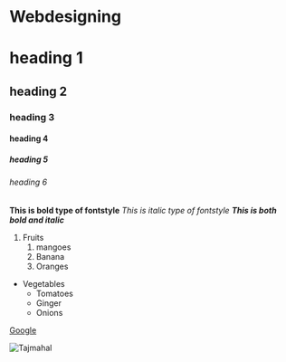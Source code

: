 # Webdesigning
# heading 1
## heading 2
### heading 3
#### heading 4
##### heading 5
###### heading 6

**This is bold type of fontstyle**
*This is italic type of fontstyle*
***This is both bold and italic***

1. Fruits
   1. mangoes
   2. Banana
   3. Oranges

* Vegetables
   * Tomatoes
   * Ginger
   * Onions

[Google](https://www.google.com/search?gs_ssp=eJzj4tDP1TcwSbMoMGB0YPDiys4sz1RIKyrNLAEATysHEw&q=kiwi+fruit&oq=&aqs=chrome.4.35i39i362l4j46i39i362...5.-1j0j7&client=ms-android-vivo-rvo2&sourceid=chrome-mobile&ie=UTF-8)

![Tajmahal](https://www.google.com/search?gs_ssp=eJzj4tDP1TfIsUhOMmC0UjWoMLY0NzE3NDJMMTcwSkszS7EyqEhJMUpMNbEwME4zNzNPSUn14ihJzMpNzEjMAQDYzhDw&q=tajmahal&oq=tajma&aqs=chrome.1.69i57j46i175i199i433j0i10j46.4207j1j7&client=ms-android-vivo-rvo2&sourceid=chrome-mobile&ie=UTF-8)
